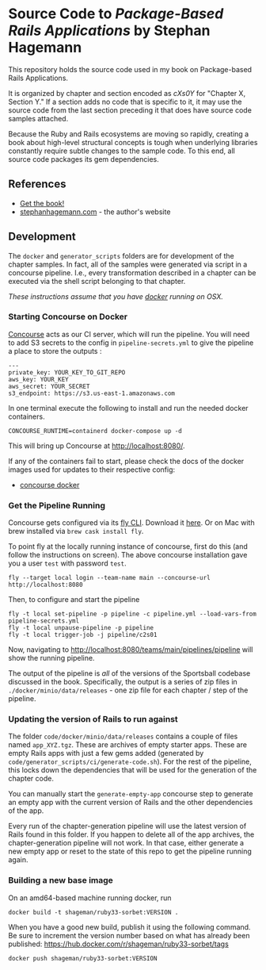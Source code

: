 # Source Code to _Package-Based Rails Applications_ by Stephan Hagemann

This repository holds the source code used in my book on Package-based Rails Applications.

It is organized by chapter and section encoded as _cXs0Y_ for "Chapter X, Section Y." If a section adds no code that is
specific to it, it may use the source code from the last section preceding it that does have source code samples attached.

Because the Ruby and Rails ecosystems are moving so rapidly, creating a book about high-level structural concepts is
tough when underlying libraries constantly require subtle changes to the sample code. To this end, all source code packages its gem dependencies.

## References

* [Get the book!](https://gradualmodularity.com)
* [stephanhagemann.com](http://stephanhagemann.com) - the author's website

## Development

The `docker` and `generator_scripts` folders are for development of the chapter samples. In fact, all of the samples
were generated via script in a concourse pipeline. I.e., every transformation described in a chapter
can be executed via the shell script belonging to that chapter.

*These instructions assume that you have [docker](https://www.docker.com/) running on OSX.*

### Starting Concourse on Docker

[Concourse](https://github.com/concourse/concourse) acts as our CI server, which will run the pipeline.
You will need to add S3 secrets to the config in `pipeline-secrets.yml` to give the pipeline a place to store the outputs :

~~~~~~~~
---
private_key: YOUR_KEY_TO_GIT_REPO
aws_key: YOUR_KEY
aws_secret: YOUR_SECRET
s3_endpoint: https://s3.us-east-1.amazonaws.com
~~~~~~~~

In one terminal execute the following to install and run the needed docker containers.
~~~~~~~~
CONCOURSE_RUNTIME=containerd docker-compose up -d
~~~~~~~~

This will bring up Concourse at [http://localhost:8080/](http://localhost:8080/).

If any of the containers fail to start, please check the docs of the docker images used for updates to their respective config:

* [concourse docker](https://github.com/concourse/concourse-docker)

### Get the Pipeline Running

Concourse gets configured via its [fly CLI](https://concourse-ci.org/fly.html). Download it [here](https://concourse-ci.org/download.html). Or on Mac with brew installed via `brew cask install fly`.

To point fly at the locally running instance of concourse, first do this (and follow the instructions on screen). The above concourse installation gave you a user `test` with password `test`.
~~~~~~~~
fly --target local login --team-name main --concourse-url http://localhost:8080
~~~~~~~~

Then, to configure and start the pipeline
~~~~~~~~
fly -t local set-pipeline -p pipeline -c pipeline.yml --load-vars-from  pipeline-secrets.yml
fly -t local unpause-pipeline -p pipeline
fly -t local trigger-job -j pipeline/c2s01
~~~~~~~~

Now, navigating to [http://localhost:8080/teams/main/pipelines/pipeline](http://localhost:8080/teams/main/pipelines/pipeline) will show the running pipeline.

The output of the pipeline is *all* of the versions of the Sportsball codebase discussed in the book. Specifically, the output is a series of zip files in `./docker/minio/data/releases` - one zip file for each chapter / step of the pipeline.

### Updating the version of Rails to run against

The folder `code/docker/minio/data/releases` contains a couple of files named `app_XYZ.tgz`. These are archives of empty starter apps. These are empty Rails apps with just a few gems added (generated by `code/generator_scripts/ci/generate-code.sh`). For the rest of the pipeline, this locks down the dependencies that will be used for the generation of the chapter code.

You can manually start the `generate-empty-app` concourse step to generate an empty app with the current version of Rails and the other dependencies of the app.

Every run of the chapter-generation pipeline will use the latest version of Rails found in this folder. If you happen to delete all of the app archives, the chapter-generation pipeline will not work. In that case, either generate a new empty app or reset to the state of this repo to get the pipeline running again.

### Building a new base image

On an amd64-based machine running docker, run

```
docker build -t shageman/ruby33-sorbet:VERSION .
```

When you have a good new build, publish it using the following command. Be sure to increment the version number based on what has already been published: https://hub.docker.com/r/shageman/ruby33-sorbet/tags

```
docker push shageman/ruby33-sorbet:VERSION
```